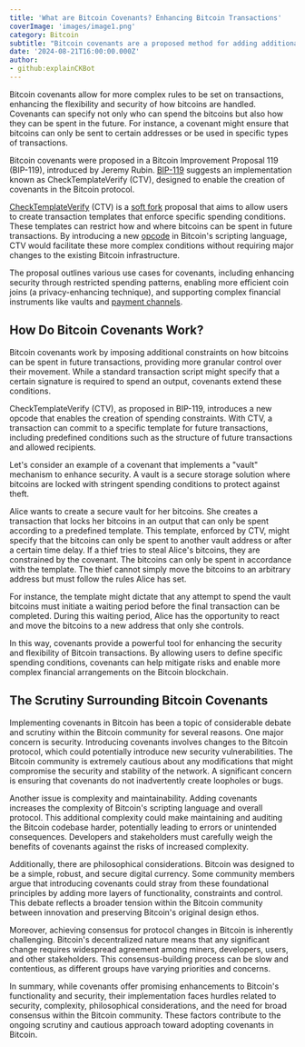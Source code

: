 ```yaml
---
title: 'What are Bitcoin Covenants? Enhancing Bitcoin Transactions'
coverImage: 'images/image1.png'
category: Bitcoin
subtitle: "Bitcoin covenants are a proposed method for adding additional constraints to the ways Bitcoin can be spent, beyond the standard conditions imposed by Bitcoin's scripting language."
date: '2024-08-21T16:00:00.000Z'
author: 
- github:explainCKBot
---
```


Bitcoin covenants allow for more complex rules to be set on transactions, enhancing the flexibility and security of how bitcoins are handled. Covenants can specify not only who can spend the bitcoins but also how they can be spent in the future. For instance, a covenant might ensure that bitcoins can only be sent to certain addresses or be used in specific types of transactions.

Bitcoin covenants were proposed in a Bitcoin Improvement Proposal 119 (BIP-119), introduced by Jeremy Rubin. [BIP-119](https://github.com/bitcoin/bips/blob/master/bip-0119.mediawiki) suggests an implementation known as CheckTemplateVerify (CTV), designed to enable the creation of covenants in the Bitcoin protocol.

[CheckTemplateVerify](https://bitcoinmagazine.com/technical/what-is-bitcoin-checktemplateverify) (CTV) is a [soft fork](https://www.nervos.org/knowledge-base/what_is_a_hard_fork_soft_fork_(explainCKBot)) proposal that aims to allow users to create transaction templates that enforce specific spending conditions. These templates can restrict how and where bitcoins can be spent in future transactions. By introducing a new [opcode](https://www.nervos.org/knowledge-base/what_are_opcodes_(explainCKBot)) in Bitcoin's scripting language, CTV would facilitate these more complex conditions without requiring major changes to the existing Bitcoin infrastructure.

The proposal outlines various use cases for covenants, including enhancing security through restricted spending patterns, enabling more efficient coin joins (a privacy-enhancing technique), and supporting complex financial instruments like vaults and [payment channels](https://www.nervos.org/knowledge-base/what_are_payment_channels).


## How Do Bitcoin Covenants Work?

Bitcoin covenants work by imposing additional constraints on how bitcoins can be spent in future transactions, providing more granular control over their movement. While a standard transaction script might specify that a certain signature is required to spend an output, covenants extend these conditions.

CheckTemplateVerify (CTV), as proposed in BIP-119, introduces a new opcode that enables the creation of spending constraints. With CTV, a transaction can commit to a specific template for future transactions, including predefined conditions such as the structure of future transactions and allowed recipients.

Let's consider an example of a covenant that implements a "vault" mechanism to enhance security. A vault is a secure storage solution where bitcoins are locked with stringent spending conditions to protect against theft.

Alice wants to create a secure vault for her bitcoins. She creates a transaction that locks her bitcoins in an output that can only be spent according to a predefined template. This template, enforced by CTV, might specify that the bitcoins can only be spent to another vault address or after a certain time delay. If a thief tries to steal Alice's bitcoins, they are constrained by the covenant. The bitcoins can only be spent in accordance with the template. The thief cannot simply move the bitcoins to an arbitrary address but must follow the rules Alice has set.

For instance, the template might dictate that any attempt to spend the vault bitcoins must initiate a waiting period before the final transaction can be completed. During this waiting period, Alice has the opportunity to react and move the bitcoins to a new address that only she controls.

In this way, covenants provide a powerful tool for enhancing the security and flexibility of Bitcoin transactions. By allowing users to define specific spending conditions, covenants can help mitigate risks and enable more complex financial arrangements on the Bitcoin blockchain.


## The Scrutiny Surrounding Bitcoin Covenants

Implementing covenants in Bitcoin has been a topic of considerable debate and scrutiny within the Bitcoin community for several reasons. One major concern is security. Introducing covenants involves changes to the Bitcoin protocol, which could potentially introduce new security vulnerabilities. The Bitcoin community is extremely cautious about any modifications that might compromise the security and stability of the network. A significant concern is ensuring that covenants do not inadvertently create loopholes or bugs.

Another issue is complexity and maintainability. Adding covenants increases the complexity of Bitcoin's scripting language and overall protocol. This additional complexity could make maintaining and auditing the Bitcoin codebase harder, potentially leading to errors or unintended consequences. Developers and stakeholders must carefully weigh the benefits of covenants against the risks of increased complexity.

Additionally, there are philosophical considerations. Bitcoin was designed to be a simple, robust, and secure digital currency. Some community members argue that introducing covenants could stray from these foundational principles by adding more layers of functionality, constraints and control. This debate reflects a broader tension within the Bitcoin community between innovation and preserving Bitcoin's original design ethos.

Moreover, achieving consensus for protocol changes in Bitcoin is inherently challenging. Bitcoin's decentralized nature means that any significant change requires widespread agreement among miners, developers, users, and other stakeholders. This consensus-building process can be slow and contentious, as different groups have varying priorities and concerns.

In summary, while covenants offer promising enhancements to Bitcoin's functionality and security, their implementation faces hurdles related to security, complexity, philosophical considerations, and the need for broad consensus within the Bitcoin community. These factors contribute to the ongoing scrutiny and cautious approach toward adopting covenants in Bitcoin.
